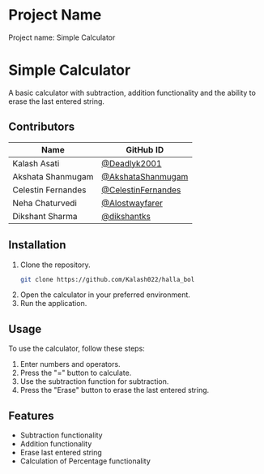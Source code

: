 # Project Name

Project name: Simple Calculator

# Simple Calculator

A basic calculator with subtraction, addition functionality and the ability to erase the last entered string.

## Contributors

| Name               | GitHub ID                                                  |
| ------------------ | ---------------------------------------------------------- |
| Kalash Asati       | [@Deadlyk2001](https://github.com/Kalash022)               |
| Akshata Shanmugam  | [@AkshataShanmugam](https://github.com/AkshataShanmugam)   |
| Celestin Fernandes | [@CelestinFernandes](https://github.com/CelestinFernandes) |
| Neha Chaturvedi    | [@Alostwayfarer](https://github.com/Alostwayfarer)         |
| Dikshant Sharma    | [@dikshantks](https://github.com/dikshantks)               |

## Installation

1. Clone the repository.
   ```bash
   git clone https://github.com/Kalash022/halla_bol
   ```
2. Open the calculator in your preferred environment.
3. Run the application.

## Usage

To use the calculator, follow these steps:

1. Enter numbers and operators.
2. Press the "=" button to calculate.
3. Use the subtraction function for subtraction.
4. Press the "Erase" button to erase the last entered string.

## Features

- Subtraction functionality
- Addition functionality
- Erase last entered string
- Calculation of Percentage functionality
